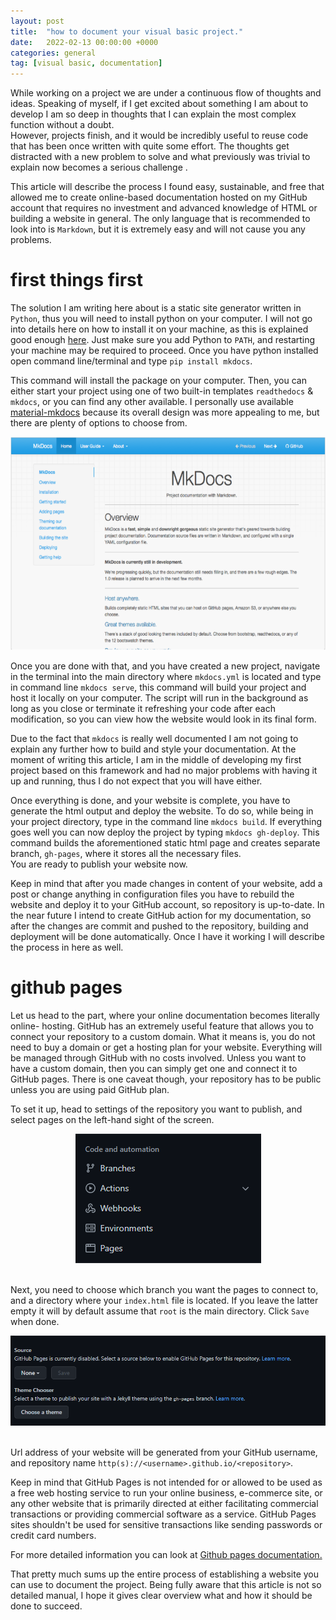 ```yaml
---
layout: post
title:  "how to document your visual basic project."
date:   2022-02-13 00:00:00 +0000
categories: general
tag: [visual basic, documentation]
---
```

While working on a project we are under a continuous flow of thoughts and ideas. Speaking of myself, if I get excited about 
something I am about to develop I am so deep in thoughts that I can explain the most complex function without a doubt. <br>
However, projects finish, and it would be incredibly useful to reuse code that has been once written with quite some effort. 
The thoughts get distracted with a new problem to solve and what previously was trivial to explain now becomes a serious challenge .

This article will describe the process I found easy, sustainable, and free that allowed me to create online-based documentation hosted on my GitHub account that requires no investment and advanced knowledge of HTML or building a website in general.
The only language that is recommended to look into is `Markdown`, but it is extremely easy and will not cause you any problems.

# first things first

The solution I am writing here about is a static site generator written in `Python`, thus you will need to install python on your computer. 
I will not go into details here on how to install it on your machine, as this is explained good enough <a href="https://www.python.org/" target="_blank" rel="noopener">here</a>. 
Just make sure you add Python to `PATH`, and restarting your machine may be required to proceed.
Once you have python installed open command line/terminal and type ```pip install mkdocs```. <br>

This command will install the package on your computer. Then, you can either start your project using one of two built-in templates `readthedocs` & `mkdocs`, 
or you can find any other available. I personally use  available <a href="https://github.com/squidfunk/mkdocs-material" target="_blank" rel="noopener">material-mkdocs</a>
because its overall design was more appealing to me, but there are plenty of options to choose from.

<center>
<img src="https://github.com/furmanp/my-personal-website/blob/master/_posts/2022-02-15-how-to-document-vba/assets/mkdocs.png?raw=true" width="572" height="341">
</center>

Once you are done with that, and you have created a new project, navigate in the terminal into the main directory where `mkdocs.yml` is located and type in command line `mkdocs serve`, 
this command will build your project and host it locally on your computer. The script will run in the background as long as you close or terminate it refreshing your code after each modification, 
so you can view how the website would look in its final form.

Due to the fact that `mkdocs` is really well documented I am not going to explain any further how to build and style your documentation. At the moment of writing this article, 
I am in the middle of developing my first project based on this framework and had no major problems with having it up and running, thus I do not expect that you will have either.

Once everything is done, and your website is complete, you have to generate the html output and deploy the website. 
To do so, while being in your project directory, type in the command line ``mkdocs build``. If everything goes well you can now deploy the project by typing `mkdocs gh-deploy`.
This command builds the aforementioned static html page and creates separate branch, `gh-pages`, where it stores all the necessary files.<br>
You are ready to publish your website now.

Keep in mind that after you made changes in content of your website, add a post or change anything in configuration files you have to rebuild the website and deploy it to your GitHub account,
so repository is up-to-date. In the near future I intend to create GitHub action for my documentation, so after the changes are commit and pushed to the repository, building and deployment will be done automatically.
Once I have it working I will describe the process in here as well.

# github pages

Let us head to the part, where your online documentation becomes literally online- hosting.
GitHub has an extremely useful feature that allows you to connect your repository to a custom domain. What it means is, 
you do not need to buy a domain or get a hosting plan for your website. Everything will be managed through GitHub with no costs involved. 
Unless you want to have a custom domain, then you can simply get one and connect it to GitHub pages.  There is one caveat though, your repository has 
to be public unless you are using paid GitHub plan.

To set it up, head to settings of the repository you want to publish, and select pages on the left-hand sight of the screen.
<center>
<img src="https://github.com/furmanp/my-personal-website/blob/master/_posts/2022-02-15-how-to-document-vba/assets/gh_pages.png?raw=true">
</center><br>

Next, you need to choose which branch you want the pages to connect to, and a directory where your `index.html` file is located. 
If you leave the latter empty it will by default assume that ``root`` is the main directory. Click `Save` when done. 
    
<center>
<img src="https://github.com/furmanp/my-personal-website/blob/master/_posts/2022-02-15-how-to-document-vba/assets/gh_settings.png?raw=true">
</center>
<br>

Url address of your website will be generated from your GitHub username, and repository name `http(s)://<username>.github.io/<repository>`.

Keep in mind that GitHub Pages is not intended for or allowed to be used as a free web hosting service to run your online business, e-commerce site, 
or any other website that is primarily directed at either facilitating commercial transactions or providing commercial software as a 
service. GitHub Pages sites shouldn't be used for sensitive transactions like sending passwords or credit card numbers.

For more detailed information you can look at <a href="https://docs.github.com/en/pages" target="_blank" rel="noopener">Github pages documentation.</a>

That pretty much sums up the entire process of establishing a website you can use to document the project. Being fully aware that this article is not so detailed
manual, I hope it gives clear overview what and how it should be done to succeed. 
